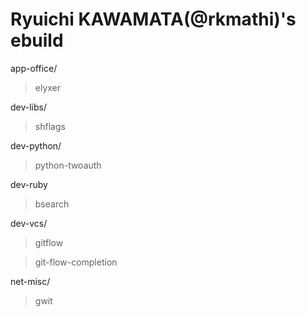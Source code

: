 # Ryuichi KAWAMATA(@rkmathi)'s ebuild

app-office/

> elyxer

dev-libs/

> shflags

dev-python/

> python-twoauth

dev-ruby

> bsearch

dev-vcs/

> gitflow

> git-flow-completion

net-misc/

> gwit

